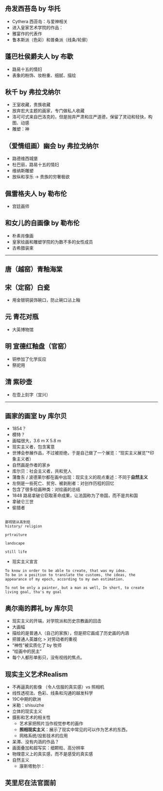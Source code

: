 ## 舟发西苔岛 by 华托
- Cythera 西苔岛：与爱神相关
- 进入皇家艺术学院的作品：
- 雅宴作的代表作
- 鲁本斯派（色彩）和普桑派（线条/轮廓）

## 蓬巴杜侯爵夫人 by 布歇

- 路易十五的情妇
- 表象的粉饰、妆粉重、细腻、描绘

## 秋千 by 弗拉戈纳尔

- 王室收藏，贵族收藏
- 放弃宏大主题的画家，专门做私人收藏
- 洛可可式来自巴洛克的，但是抛弃严肃和庄严道德，保留了灵动和轻快，构图、动感
- 雕塑：神

## （爱情组画）幽会 by 弗拉戈纳尔

- 路德维西城堡
- 杜巴丽，路易十五的情妇
- 维纳斯雕塑
- 放纵和享乐 -> 贵族的穷奢极欲

## 佩雷格夫人 by 勒布伦

- 宫廷画师

## 和女儿的自画像 by 勒布伦

- 朴素肖像画
- 皇家绘画和雕塑学院的为数不多的女性成员
- 古希腊装束



-----


## 唐（越窑）青釉海棠

## 宋（定窑）白瓷

- 用金银铜装饰碗口，防止碗口沾上釉

## 元 青花对瓶

- 大英博物馆


## 明 宣德红釉盘（官窑）

- 铜参加了化学反应
- 祭祀用

## 清 紫砂壶

- 在壶上刻字（宜兴）


----


## 画家的画室 by 库尔贝

- 1854？
- 模特？
- 画幅很大，3.6 m X 5.8 m 
- 现实主义者，包含寓意
- 世博会参展作品，不过被拒绝，于是自己做了一个展览：“现实主义展览”*印象主义者） 
- 自然画是作者的家乡
- 库尔贝：社会主义者，共和党人
- 蒲鲁东 / 波德莱尔都在画中出现：现实主义的观点重述：不同于**自然主义**
- 左侧是一些死亡、贫穷、被剥削者：对创作历程的回忆
- 包含了很多绘画种类：对绘画的总结
- 1848 路易拿破仑窃取革命成果，让法国称为了帝国，而不是共和国
- 拿破仑三世
- 偷猎者
```

鄙视链从高到低
history/ religion

prtraiture

landscape

still life

```


- 现实主义宣言

```
To know in order to be able to create, that was my idea.
To be in a position to translate the customs, the ideas, the appearance of my epoch, according to my own estimation.

To not be only a painter, but a man as well, In short, to create living goal, tha's my goal

```


## 奥尔南的葬礼 by 库尔贝

- 现实主义的开端，对学院派和历史宗教画的回击
- 大画幅
- 描绘的是普通人（自己的家族），但是把它画成了历史画的内涵
- 把普通人英雄化 > 对劳动者的重视 
- “神性”被实质化了 by 牧师
- “绘画中的民主”
- 每个人都形单影只，没有视线的焦点。


## 现实主义艺术Realism

- 不再逼真的影像 （令人信服的真实感）vs 照相机
- 线性透视法、色彩、线条和沟通的越发科学 
- 19C中期的欧洲
- 米勒：shisuizhe
- 立体的现实主义 
- 摄影和艺术的相关性
    - 艺术家把照片当作视觉参考的画作
    - **照相现实主义**：展示了现实中常见的可以作为艺术的东西，
    - 网格系统/投影技术的应用
- 呆滞、没有内涵的作品？
- 画面叠加和超写实：细颗粒、高分辨率
- 物理意义上的真实感，而不是感受的真实感 
- 自然主义 
    - 康斯塔勃尔：

## 芙里尼在法官面前